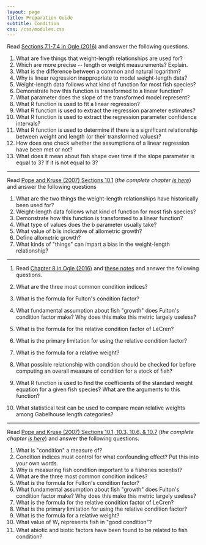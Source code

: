 ```yaml
---
layout: page
title: Preparation Guide
subtitle: Condition
css: /css/modules.css
---
```


Read [Sections 7.1-7.4 in Ogle (2016)](RESOURCES/Ogle_WeightLength.pdf) and answer the following questions.

1. What are five things that weight-length relationships are used for?
1. Which are more precise -- length or weight measurements? Explain.
1. What is the difference between a common and natural logarithm?
1. Why is linear regression inappropriate to model weight-length data?
1. Weight-length data follows what kind of function for most fish species?
1. Demonstrate how this function is transformed to a linear function?
1. What parameter does the slope of the transformed model represent?
1. What R function is used to fit a linear regression?
1. What R function is used to extract the regression parameter estimates?
1. What R function is used to extract the regression parameter confidence intervals?
1. What R function is used to determine if there is a significant relationship between weight and length (or their transformed values)?
1. How does one check whether the assumptions of a linear regression have been met or not?
1. What does it mean about fish shape over time if the slope parameter is equal to 3? If it is not equal to 3?

----

Read [Pope and Kruse (2007) Sections 10.1](RESOURCES/Pope-Kruse-2007_10_1.pdf) (*the complete chapter [is here](RESOURCES/Pope-Kruse-2007.pdf)*) and answer the following questions

1. What are the two things the weight-length relationships have historically been used for?
1. Weight-length data follows what kind of function for most fish species?
1. Demonstrate how this function is transformed to a linear function?
1. What type of values does the b parameter usually take?
1. What value of b is indicative of allometric growth?
1. Define allometric growth?
1. What kinds of "things" can impart a bias in the weight-length relationship?

----

1. Read [Chapter 8 in Ogle (2016)](RESOURCES/Ogle_Condition.pdf) and [these notes](Condition.html) and answer the following questions.

1. What are the three most common condition indices?
1. What is the formula for Fulton's condition factor?
1. What fundamental assumption about fish "growth" does Fulton's condition factor make? Why does this make this metric largely useless?
1. What is the formula for the relative condition factor of LeCren?
1. What is the primary limitation for using the relative condition factor?
1. What is the formula for a relative weight?
1. What possible relationship with condition should be checked for before computing an overall measure of condition for a stock of fish?
1. What R function is used to find the coefficients of the standard weight equation for a given fish species? What are the arguments to this function?
1. What statistical test can be used to compare mean relative weights among Gabelhouse length categories?

----

Read [Pope and Kruse (2007) Sections 10.1, 10.3, 10.6, & 10.7](RESOURCES/Pope-Kruse-2007_10_1367.pdf) (*the complete chapter [is here](RESOURCES/Pope-Kruse-2007.pdf)*) and answer the following questions.

1. What is "condition" a measure of?
1. Condition indices must control for what confounding effect? Put this into your own words.
1. Why is measuring fish condition important to a fisheries scientist?
1. What are the three most common condition indices?
1. What is the formula for Fulton's condition factor?
1. What fundamental assumption about fish "growth" does Fulton's condition factor make? Why does this make this metric largely useless?
1. What is the formula for the relative condition factor of LeCren?
1. What is the primary limitation for using the relative condition factor?
1. What is the formula for a relative weight?
1. What value of W<sub>r</sub> represents fish in "good condition"?
1. What abiotic and biotic factors have been found to be related to fish condition?
